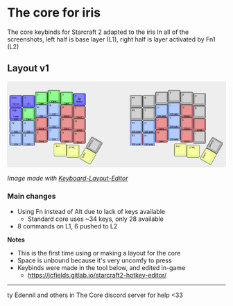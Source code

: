 # The core for iris
The core keybinds for Starcraft 2 adapted to the iris
In all of the screenshots, left half is base layer (L1), right half is layer activated by Fn1 (L2)

## Layout v1
![Keyboard layout editor screenshot](https://raw.githubusercontent.com/CallunaLessThan3/iris-core/main/iris-core-v1.png)

*Image made with [Keyboard-Layout-Editor](http://www.keyboard-layout-editor.com/)*
### Main changes
- Using Fn instead of Alt due to lack of keys available
  - Standard core uses ~34 keys, only 28 available
- 8 commands on L1, 6 pushed to L2


**Notes**
- This is the first time using or making a layout for the core
- Space is unbound because it's very uncomfy to press
- Keybinds were made in the tool below, and edited in-game
  - https://jcfields.gitlab.io/starcraft2-hotkey-editor/

---
ty Edennil and others in The Core discord server for help <33
